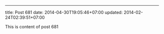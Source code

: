 ---
title: Post 681
date: 2014-04-30T19:05:46+07:00
updated: 2014-02-24T02:39:51+07:00

This is content of post 681